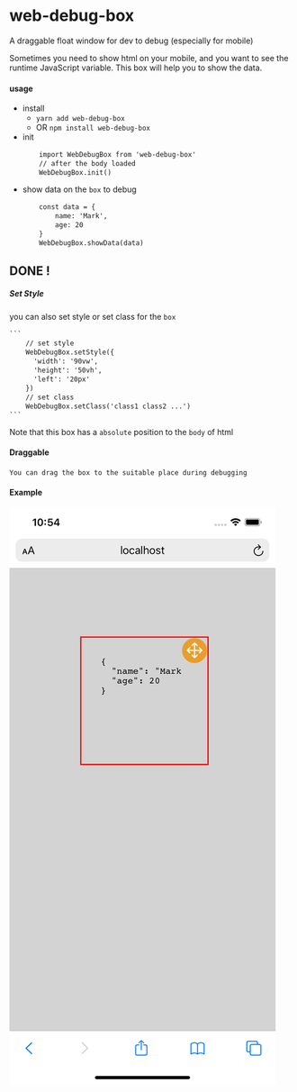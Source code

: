 # web-debug-box
A draggable float window for dev to debug (especially for mobile)

Sometimes you need to show html on your mobile, and you want to see the runtime JavaScript variable.
This box will help you to show the data.

#### usage
* install
    * `yarn add web-debug-box`
    * OR `npm install web-debug-box`
* init
    ```
        import WebDebugBox from 'web-debug-box'
        // after the body loaded
        WebDebugBox.init()
    ```
* show data on the `box` to debug
    ```
        const data = {
            name: 'Mark',
            age: 20
        }
        WebDebugBox.showData(data)
    ```
DONE !
---
  
##### Set Style
you can also set style or set class for the `box`

    ```
        // set style
        WebDebugBox.setStyle({
          'width': '90vw',
          'height': '50vh',
          'left': '20px'
        })
        // set class
        WebDebugBox.setClass('class1 class2 ...')
    ```
  Note that this box has a `absolute` position to the `body` of html
  
#### Draggable
    You can drag the box to the suitable place during debugging

#### Example

![example](/example.png)

